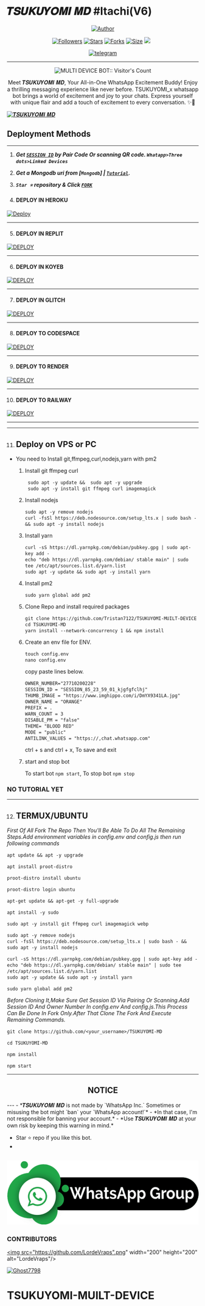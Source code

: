 # 𝑻𝑺𝑼𝑲𝑼𝒀𝑶𝑴𝑰 𝑴𝑫    #Itachi(V6)
<p align="center">
<a href="https://github.com/Tristan7122/TSUKUYOMI-MUILT-DEVICE"><img title="Author" src="https://files.catbox.moe/qf4ipv.jpg?style=for-the-badge&logo=github"></a>


  <p align="center">
<a href="https://github.com/Tristan7122/TSUKUYOMI-MUILT-DEVICE/followers"><img title="Followers" src="https://img.shields.io/github/followers/TSUKUYOMI?color=blue&style=flat-square"></a>
<a href="https://github.com/Tristan7122/TSUKUYOMI-MUILT-DEVICE/stargazers/"><img title="Stars" src="https://img.shields.io/github/stars/GlobalTechInfo/SUHAIL-XMD?color=blue&style=flat-square"></a>
<a href="https://github.com/Tristan7122/TSUKUYOMI-MUILT-DEVICE/network/members"><img title="Forks" src="https://img.shields.io/github/forks/https://github.com/Tristan7122/TSUKUYOMI-MUILT-DEVICE?color=blue&style=flat-square"></a>
<a href="https://github.com/Tristan7122/TSUKUYOMI-MUILT-DEVICE/"><img title="Size" src="https://img.shields.io/github/repo-size/Tristan7122/TSUKUYOMI-MUILT-DEVICE?style=flat-square&color=green"></a>
<a href="https://github.com/Tristan7122/TSUKUYOMI-MUILT-DEVICE/graphs/commit-activity"><img height="20" src="https://img.shields.io/badge/Maintained%3F-yes-green.svg"></a>&nbsp;&nbsp;
</p>
<p align='center'>
</p>
   
<p align="center">

  <a aria-label="Join our chats" href="https://t.me/GlobalBotInc" target="_blank">
    <img alt="telegram" src="https://img.shields.io/badge/Join Group-25D366?style=for-the-badge&logo=telegram&logoColor=white" />
  </a>
 

---


 <p align="center"><img src="https://profile-counter.glitch.me/{TSUKUYOMI-XMD}/count.svg" alt="MULTI DEVICE BOT:: Visitor's Count" old_src="https://profile-counter.glitch.me/{MULTI DEVICE BOT}/count.svg" /></p>


  <p align="center"> Meet 𝑻𝑺𝑼𝑲𝑼𝒀𝑶𝑴𝑰 𝑴𝑫, Your All-in-One WhatsApp Excitement Buddy! Enjoy a thrilling messaging experience like never before. TSUKUYOMI_x whatsapp bot brings a world of excitement and joy to your chats. Express yourself with unique flair and add a touch of excitement to every conversation. ✨🤖 </p
  
  <a href="https://github.com/Tristan7122/TSUKUYOMI-MUILT-DEVICE/fork"><img title="𝑻𝑺𝑼𝑲𝑼𝒀𝑶𝑴𝑰 𝑴𝑫" src="https://img.shields.io/badge/FORK-𝑻𝑺𝑼𝑲𝑼𝒀𝑶𝑴𝑰 𝑴𝑫-h?color=blue&style=for-the-badge&logo=stackshare"></a>


 

 
## Deployment Methods
---

1. ***Get [`SESSION ID`](https://tsukuyomi-md-vtsf.onrender.com/)  by Pair Code Or scanning QR code. `Whatapp>Three dots>Linked Devices`***

2.  ***Get a Mongodb uri from [`Mongodb`] | [`Tutorial`](https://youtu.be).***
3.  ***`Star ⭐` repository & Click [`FORK`](https://github.com/Tristan7122/TSUKUYOMI-MUILT-DEVICE)***
   
4.  #### DEPLOY IN HEROKU 

[![Deploy](https://www.herokucdn.com/deploy/button.svg)](https://heroku.com/deploy?template=new)

--------
5.  #### DEPLOY IN REPLIT

   <a href='https://repl.it/github/GlobalTechInfo/𝑻𝑺𝑼𝑲𝑼𝒀𝑶𝑴𝑰 𝑴𝑫' target="_blank"><img alt='DEPLOY' src='https://img.shields.io/badge/-REPLIT-orange?style=for-the-badge&logo=replit&logoColor=white'/></a>

--------
6.  #### DEPLOY IN KOYEB

<a href='https://app.koyeb.com/auth/signin' target="_blank"><img alt='DEPLOY' src='https://img.shields.io/badge/-KOYEB-blue?style=for-the-badge&logo=koyeb&logoColor=white'/></a>

--------
7.  #### DEPLOY IN GLITCH

<a href='https://glitch.com/signup' target="_blank"><img alt='DEPLOY' src='https://img.shields.io/badge/GLITCH-h?color=pink&style=for-the-badge&logo=glitch'/></a></p>

--------

8.  #### DEPLOY TO CODESPACE

<a href='https://github.com/codespaces/new' target="_blank"><img alt='DEPLOY' src='https://img.shields.io/badge/CODESPACE-h?color=navy&style=for-the-badge&logo=visualstudiocode'/></a></p>

--------

9. #### DEPLOY TO RENDER

<a href='https://dashboard.render.com' target="_blank"><img alt='DEPLOY' src='https://img.shields.io/badge/RENDER-h?color=maroon&style=for-the-badge&logo=render'/></a></p>

--------
10. #### DEPLOY TO RAILWAY

<a href='https://railway.app/new' target="_blank"><img alt='DEPLOY' src='https://img.shields.io/badge/RAILWAY-h?color=black&style=for-the-badge&logo=railway'/></a></p>

--------


---

11. ## Deploy on VPS or PC
- You need to Install git,ffmpeg,curl,nodejs,yarn with pm2 
   1. Install git ffmpeg curl 
      ``` 
       sudo apt -y update &&  sudo apt -y upgrade 
       sudo apt -y install git ffmpeg curl imagemagick
      ``` 
   2. Install nodejs  
      ```   
      sudo apt -y remove nodejs
      curl -fsSl https://deb.nodesource.com/setup_lts.x | sudo bash - && sudo apt -y install nodejs
      ```
  
   3. Install yarn
      ```
      curl -sS https://dl.yarnpkg.com/debian/pubkey.gpg | sudo apt-key add - 
      echo "deb https://dl.yarnpkg.com/debian/ stable main" | sudo tee /etc/apt/sources.list.d/yarn.list
      sudo apt -y update && sudo apt -y install yarn
      ```  
  
   4. Install pm2
      ```
      sudo yarn global add pm2
      ```
  
   5. Clone Repo and install required packages
      ```
      git clone https://github.com/Tristan7122/TSUKUYOMI-MUILT-DEVICE
      cd TSUKUYOMI-MD 
      yarn install --network-concurrency 1 && npm install
      ```

   6. Create an env file for ENV. 
      ```
      touch config.env
      nano config.env
      ```
      copy paste lines below.

      ```
      OWNER_NUMBER="27710200228"
      SESSION_ID = "SESSION_85_23_59_01_kjgfgfclhj"
      THUMB_IMAGE = "https://www.imghippo.com/i/DmYX9341LA.jpg"
      OWNER_NAME = "ORANGE"
      PREFIX = .
      WARN_COUNT = 3
      DISABLE_PM = "false"
      THEME= "BLOOD RED"
      MODE = "public"
      ANTILINK_VALUES = "https://,chat.whatsapp.com"
      
      ```
      ctrl + s and ctrl + x, To save and exit

   7. start and stop bot
 
      To start bot ``` npm start ```,
      To stop bot ``` npm stop ```

### NO TUTORIAL YET

-------

12.   ## TERMUX/UBUNTU
_First Of All Fork The Repo Then You'll Be Able To Do All The Remaining Steps.Add environment variables in config.env and config.js then run
following commands_
```
apt update && apt -y upgrade
```
```
apt install proot-distro
```
```
proot-distro install ubuntu
```
```
proot-distro login ubuntu
```
```
apt-get update && apt-get -y full-upgrade
```
```
apt install -y sudo
```
```
sudo apt -y install git ffmpeg curl imagemagick webp
```
```
sudo apt -y remove nodejs
curl -fsSl https://deb.nodesource.com/setup_lts.x | sudo bash - && sudo apt -y install nodejs
```
```
curl -sS https://dl.yarnpkg.com/debian/pubkey.gpg | sudo apt-key add - 
echo "deb https://dl.yarnpkg.com/debian/ stable main" | sudo tee /etc/apt/sources.list.d/yarn.list
sudo apt -y update && sudo apt -y install yarn
```
```
sudo yarn global add pm2
```
_Before Cloning It,Make Sure Get Session ID Via Pairing Or Scanning.Add Session ID And Owner Number In config.env And config.js.This Process Can Be Done In Fork Only.After That Clone The Fork And Execute Remaining Commands._

```
git clone https://github.com/<your_username>/TSUKUYOMI-MD
```
```
cd TSUKUYOMI-MD
```
```
npm install
```
```
npm start
```
  
 ---
 
<h2 align="center">  NOTICE </h2>
---
- *𝑻𝑺𝑼𝑲𝑼𝒀𝑶𝑴𝑰 𝑴𝑫 is not made by `WhatsApp Inc.` Sometimes or misusing the bot might `ban` your `WhatsApp account!`*
- *In that case, I'm not responsible for banning your account.*
- *Use 𝑻𝑺𝑼𝑲𝑼𝒀𝑶𝑴𝑰 𝑴𝑫 at your own risk by keeping this warning in mind.*
 

- Star ⭐ repo if you like this bot.
- 
[![JOIN WHATSAPP SUPPORT](https://raw.githubusercontent.com/Neeraj-x0/Neeraj-x0/main/photos/suddidina-join-whatsapp.png)](https://chat.whatsapp.com/IMF1LrcOE828VlnFCSZTtH)
--------


### CONTRIBUTORS
<a href="https://github.com/LordeVraps"><img src="https://github.com/LordeVraps".png" width="200" height="200" alt="LordeVraps"/></a>


<a href=""><img src="https://github.com/Ghost7798.png" width="200" height="200" alt="Ghost7798"/></a>



# TSUKUYOMI-MUILT-DEVICE
